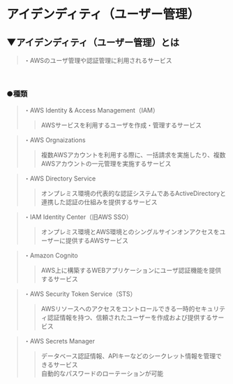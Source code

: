 # アイデンディティ（ユーザー管理）

## ▼アイデンディティ（ユーザー管理）とは
>・AWSのユーザ管理や認証管理に利用されるサービス<br>
<br>

### ●種類
>・AWS Identity & Access Management（IAM）<br>
>>AWSサービスを利用するユーザを作成・管理するサービス<br>

>・AWS Orgnaizations<br>
>>複数AWSアカウントを利用する際に、一括請求を実施したり、複数AWSアカウントの一元管理を実施するサービス<br>

>・AWS Directory Service<br>
>>オンプレミス環境の代表的な認証システムであるActiveDirectoryと連携した認証の仕組みを提供するサービス<br>

>・IAM Identity Center（旧AWS SSO）<br>
>>オンプレミス環境とAWS環境とのシングルサインオンアクセスをユーザーに提供するAWSサービス<br>

>・Amazon Cognito<br>
>>AWS上に構築するWEBアプリケーションにユーザ認証機能を提供するサービス<br>

>・AWS Security Token Service（STS）<br>
>>AWSリソースへのアクセスをコントロールできる一時的セキュリティ認証情報を持つ、信頼されたユーザーを作成および提供するサービス<br>

>・AWS Secrets Manager<br>
>>データベース認証情報、APIキーなどのシークレット情報を管理できるサービス<br>
>>自動的なパスワードのローテーションが可能<br>
<br>
